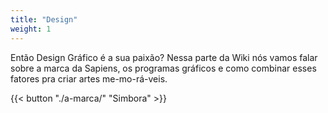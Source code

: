 ```yaml
---
title: "Design"
weight: 1
---
```


Então Design Gráfico é a sua paixão? Nessa parte da Wiki nós vamos falar sobre a marca da Sapiens, os programas gráficos e como combinar esses fatores pra criar artes me-mo-rá-veis.

{{< button "./a-marca/" "Simbora" >}}
